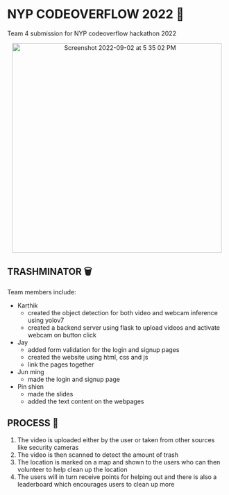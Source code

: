 # NYP CODEOVERFLOW 2022 🚀
Team 4 submission for NYP codeoverflow hackathon 2022

<p align="center">
  <img width="483" alt="Screenshot 2022-09-02 at 5 35 02 PM" src="https://user-images.githubusercontent.com/56480632/188110844-4984c133-4041-420f-9974-5df57ec24229.png">
</p>


## TRASHMINATOR 🗑
Team members include: 
 - Karthik
   - created the object detection for both video and webcam inference using yolov7 
   - created a backend server using flask to upload videos and activate webcam on button click
 - Jay 
   - added form validation for the login and signup pages
   - created the website using html, css and js
   - link the pages together
 - Jun ming 
   - made the login and signup page
 - Pin shien 
   - made the slides
   - added the text content on the webpages
   
   
## PROCESS 🤔
1. The video is uploaded either by the user or taken from other sources like security cameras
2. The video is then scanned to detect the amount of trash 
3. The location is marked on a map and shown to the users who can then volunteer to help clean up the location
4. The users will in turn receive points for helping out and there is also a leaderboard which encourages users to clean up more

